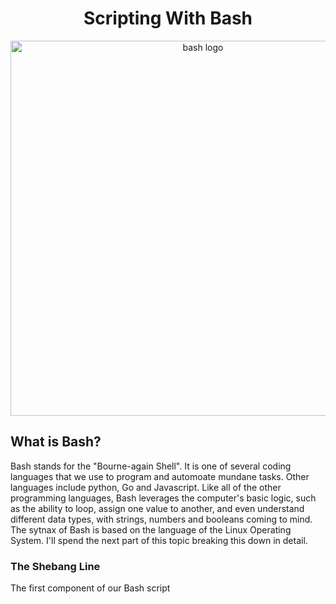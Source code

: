 <h1 align="center">Scripting With Bash</h1>

<div align="center">
    <img src="https://th.bing.com/th/id/OIP.exaujd_h60-Lh2MUy363WgHaEK?w=290&h=180&c=7&r=0&o=7&dpr=1.3&pid=1.7&rm=3" alt="bash logo" width="600" />
</div>

## What is Bash?

Bash stands for the "Bourne-again Shell". It is one of several coding languages that we use to program and automoate mundane tasks. Other languages include python, Go and Javascript. Like all of the other programming languages, Bash leverages the computer's basic logic, such as the ability to loop, assign one value to another, and even understand different data types, with strings, numbers and booleans coming to mind. The sytnax of Bash is based on the language of the Linux Operating System. I'll spend the next part of this topic breaking this down in detail.

### The Shebang Line

The first component of our Bash script